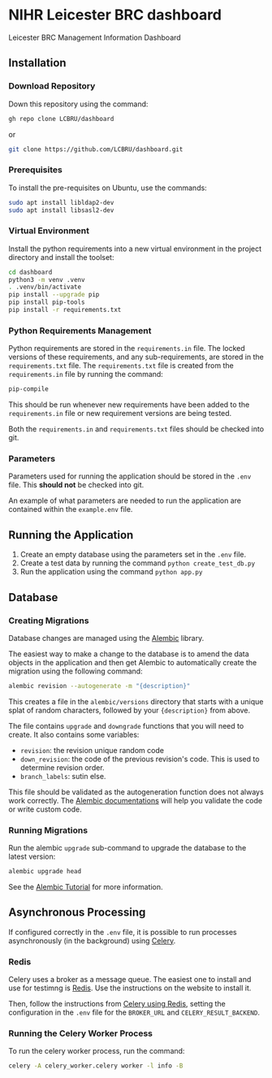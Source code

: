 # NIHR Leicester BRC dashboard

Leicester BRC Management Information Dashboard

## Installation
### Download Repository
Down this repository using the command:
```bash
gh repo clone LCBRU/dashboard
```
or
```bash
git clone https://github.com/LCBRU/dashboard.git
```
### Prerequisites
To install the pre-requisites on Ubuntu, use the commands:
```bash
sudo apt install libldap2-dev
sudo apt install libsasl2-dev
```
### Virtual Environment
Install the python requirements into a new virtual environment in the project directory and install the toolset:
```bash
cd dashboard
python3 -m venv .venv
. .venv/bin/activate
pip install --upgrade pip
pip install pip-tools
pip install -r requirements.txt
```
### Python Requirements Management
Python requirements are stored in the `requirements.in` file.  The locked versions of these requirements, and any sub-requirements, are stored in the `requirements.txt` file.  The `requirements.txt` file is created from the `requirements.in` file by running the command:
```bash
pip-compile
```
This should be run whenever new requirements have been added to the `requirements.in` file or new requirement versions are being tested.

Both the `requirements.in` and `requirements.txt` files should be checked into git.
### Parameters
Parameters used for running the application should be stored in the `.env` file.  This **should not** be checked into git.

An example of what parameters are needed to run the application are contained within the `example.env` file.
## Running the Application
1. Create an empty database using the parameters set in the `.env` file.
2. Create a test data by running the command `python create_test_db.py`
3. Run the application using the command `python app.py`
## Database
### Creating Migrations
Database changes are managed using the [Alembic](https://alembic.sqlalchemy.org/en/latest/) library.

The easiest way to make a change to the database is to amend the data objects in the application
and then get Alembic to automatically create the migration using the following command:
```bash
alembic revision --autogenerate -m "{description}"
```
This creates a file in the `alembic/versions` directory that starts with a unique splat of random characters, followed by your `{description}` from above.

The file contains `upgrade` and `downgrade` functions that you will need to create. It also contains some variables:
- `revision`: the revision unique random code
- `down_revision`: the code of the previous revision's code. This is used to determine revision order.
- `branch_labels`: sutin else.

This file should be validated as the autogeneration function does not always work correctly.  The [Alembic documentations](https://alembic.sqlalchemy.org/en/latest/) will help you validate the code or write custom code.
### Running Migrations
Run the alembic `upgrade` sub-command to upgrade the database to the latest version:
```bash
alembic upgrade head
```
See the [Alembic Tutorial](https://alembic.sqlalchemy.org/en/latest/tutorial.html) for more information.
## Asynchronous Processing
If configured correctly in the `.env` file, it is possible to run processes asynchronously (in the background) using [Celery](https://docs.celeryq.dev/en/stable/getting-started/introduction.html).
### Redis
Celery uses a broker as a message queue.  The easiest one to install and use for testimng is [Redis](https://redis.io/).  Use the instructions on the website to install it.

Then, follow the instructions from [Celery using Redis](https://docs.celeryq.dev/en/stable/getting-started/backends-and-brokers/redis.html), setting the configuration in the `.env` file for the `BROKER_URL` and `CELERY_RESULT_BACKEND`.
### Running the Celery Worker Process
To run the celery worker process, run the command:
```bash
celery -A celery_worker.celery worker -l info -B
```
